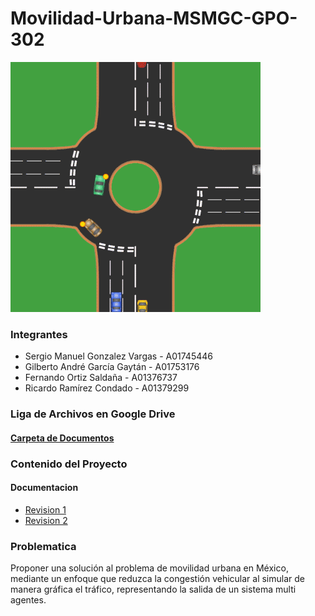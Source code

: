 # Movilidad-Urbana-MSMGC-GPO-302

<p align="center"> 

![1667857505776](image/README/1667857505776.png)

</p>




### Integrantes

- Sergio Manuel Gonzalez Vargas - A01745446
- Gilberto André García Gaytán - A01753176
- Fernando Ortiz Saldaña - A01376737
- Ricardo Ramírez Condado - A01379299

### Liga de Archivos en Google Drive

#### <a href="https://drive.google.com/drive/folders/1z2ETYn4h0Xb2oYKgaC0iAb2sPr4sbUAe?usp=sharing"> Carpeta de Documentos </a>

### Contenido del Proyecto
#### Documentacion
 - <a href="https://docs.google.com/document/d/1W8bfAxrFTsTYDl1AzPV21B87nASKfoY1PGL4GE5tWhA/edit?usp=sharing"> Revision 1 </a>
  - <a href="https://docs.google.com/document/d/1BYf6WC5l4t1jybozFaBcspMzSTRYxtc_juuZcZoRQoU/edit?usp=sharing"> Revision 2 </a>

### Problematica

Proponer una solución al problema de movilidad urbana en México, mediante un enfoque que reduzca la congestión vehicular al simular de manera gráfica el tráfico, representando la salida de un sistema multi agentes.
